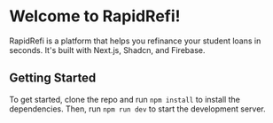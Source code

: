 # Welcome to RapidRefi!

RapidRefi is a platform that helps you refinance your student loans in seconds. It's built with Next.js, Shadcn, and Firebase. 

## Getting Started

To get started, clone the repo and run `npm install` to install the dependencies. Then, run `npm run dev` to start the development server. 